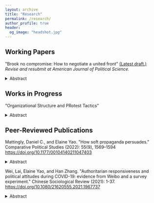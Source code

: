 ```yaml
---
layout: archive
title: "Research"
permalink: /research/
author_profile: true
header:
  og_image: "headshot.jpg"
---
```

## Working Papers
"Brook no compromise: How to negotiate a united front"   [(Latest draft.)](https://ecyao.github.io/files/pdf/brook_no_compromise.pdf) _Revise and resubmit at American Journal of Political Science._

<details><summary>Abstract</summary>
<p>
 Negotiating factional conflict is crucial to successful policymaking: coalition governments, political parties, and authoritarian elites must all overcome internal disagreements in order to move forward. Actors in such conflicts sometimes employ hardball tactics to strategically rule out outcomes they dislike. Using a dynamic bargaining model, I explore how the threat and usage of these tactics impact coordination between actors with conflicting interests. In the model, two players who prefer different reforms must jointly agree on only one in order to overturn a mutually unfavorable status quo. Neither knows for certain whether the opponent prefers the status quo over their less-preferred outcome. Players willing to compromise on their opponent's preference rationally delay agreement, balancing the incentive to preempt the opponent against the benefit of waiting to gather better information. Delay is prolonged when actors cannot easily glean one another's willingness to compromise. One such factor is the frequency with which private willingness to compromise is publicly revealed. Thus, higher-leak environments are beneficial to welfare, as the additional delay incentivized by leaks deters mistakes of preemption.
  </p>
</details>

## Works in Progress 
"Organizational Structure and PRotest Tactics" 

<details><summary>Abstract</summary>
<p>
How do protest movements collectively choose between peaceful or violent tactics over time? I study a dynamic regime change game where individuals choose to turn out given a tactical choice made by the previous round of protesters. I assume that the power of peaceful tactics is more dependent on mobilization that violent tactics. Both past protest experiences and future prospects matter: More failures, especially of larger protests, cause both active participants and bystanders to become pessimistic about their ability to overthrow the regime. While repeated failures make violence more attractive by guaranteeing a certain level of contention at any moment, repeated failures can also lead movements to gamble on peace in hopes that they will, by chance, secure high turnout. However, future prospects also affect tactical choice: the asymmetry of tactics' sensitivity to turnout has differing consequences for future protests, should today's effort fail. Finally, the game offers a solution to the problem of equilibrium multiplicity in repeated global games, as individuals' per-period participation decisions are cutoff in idiosyncratically drawn participation costs, while beliefs about regime strength are held in common.  
  </p>
</details>

## Peer-Reviewed Publications 

Mattingly, Daniel C., and Elaine Yao. "How soft propaganda persuades." Comparative Political Studies (2022): 55(9), 1569–1594  https://doi.org/10.1177/00104140211047403 
<details><summary>Abstract</summary>
<p>
An influential body of scholarship argues that authoritarian regimes design "hard" propaganda that is intentionally heavy-handed in order to signal regime power. In this study, by contrast, we link the power of propaganda to the emotional power of “soft” propaganda such as television dramas and viral social media content. We conduct a series of experiments in which we expose over 6,800 respondents in China to real propaganda videos drawn from television dramas, state-backed social media accounts, and state-run newscasts, each containing nationalist messages favored by the Chinese Communist Party. In contrast to theories that propaganda is unpersuasive, we show that propaganda effectively manipulates anger as well as anti-foreign sentiment and behavior, with heightened anti-foreign attitudes persisting up to a week. However, we also find that nationalist propaganda has no effect on perceptions of Chinese government performance or on self-reported willingness to protest against the state.
</p>
</details>


Wei, Lai, Elaine Yao, and Han Zhang. "Authoritarian responsiveness and political attitudes during COVID-19: evidence from Weibo and a survey experiment." Chinese Sociological Review (2021): 1-37. https://doi.org/10.1080/21620555.2021.1967737
<details><summary>Abstract</summary>
<p>
How do citizens react to authoritarian responsiveness? To investigate this question, we study how Chinese citizens reacted to a novel government initiative which enabled social media users to publicly post requests for COVID-related medical assistance. To understand the effect of this initiative on public perceptions of government effectiveness, we employ a two-part empirical strategy. First, we conduct a survey experiment in which we directly expose subjects to real help-seeking posts, in which we find that viewing posts did not improve subjects' ratings of government effectiveness, and in some cases worsened them. Second, we analyze over 10,000 real-world Weibo posts to understand the political orientation of the discourse around help-seekers. We find that negative and politically critical posts far outweighed positive and laudatory posts, complementing our survey experiment results. To contextualize our results, we develop a theoretic framework to understand the effects of different types of responsiveness on citizens' political attitudes. We suggest that citizens' negative reactions in this case were primarily influenced by public demands for help, which illuminated existing problems and failures of governance. 
  </p>
</details>
